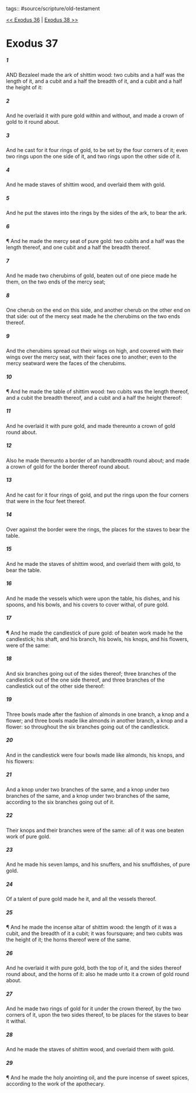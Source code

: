 tags:: #source/scripture/old-testament

[<< Exodus 36](/old-testament/02_Exodus/Exodus_36.md) | [Exodus 38 >>](/old-testament/02_Exodus/Exodus_38.md)

# Exodus 37

##### 1

AND Bezaleel made the ark of shittim wood: two cubits and a half was the length of it, and a cubit and a half the breadth of it, and a cubit and a half the height of it:

##### 2

And he overlaid it with pure gold within and without, and made a crown of gold to it round about.

##### 3

And he cast for it four rings of gold, to be set by the four corners of it; even two rings upon the one side of it, and two rings upon the other side of it.

##### 4

And he made staves of shittim wood, and overlaid them with gold.

##### 5

And he put the staves into the rings by the sides of the ark, to bear the ark.

##### 6

¶ And he made the mercy seat of pure gold: two cubits and a half was the length thereof, and one cubit and a half the breadth thereof.

##### 7

And he made two cherubims of gold, beaten out of one piece made he them, on the two ends of the mercy seat;

##### 8

One cherub on the end on this side, and another cherub on the other end on that side: out of the mercy seat made he the cherubims on the two ends thereof.

##### 9

And the cherubims spread out their wings on high, and covered with their wings over the mercy seat, with their faces one to another; even to the mercy seatward were the faces of the cherubims.

##### 10

¶ And he made the table of shittim wood: two cubits was the length thereof, and a cubit the breadth thereof, and a cubit and a half the height thereof:

##### 11

And he overlaid it with pure gold, and made thereunto a crown of gold round about.

##### 12

Also he made thereunto a border of an handbreadth round about; and made a crown of gold for the border thereof round about.

##### 13

And he cast for it four rings of gold, and put the rings upon the four corners that were in the four feet thereof.

##### 14

Over against the border were the rings, the places for the staves to bear the table.

##### 15

And he made the staves of shittim wood, and overlaid them with gold, to bear the table.

##### 16

And he made the vessels which were upon the table, his dishes, and his spoons, and his bowls, and his covers to cover withal, of pure gold.

##### 17

¶ And he made the candlestick of pure gold: of beaten work made he the candlestick; his shaft, and his branch, his bowls, his knops, and his flowers, were of the same:

##### 18

And six branches going out of the sides thereof; three branches of the candlestick out of the one side thereof, and three branches of the candlestick out of the other side thereof:

##### 19

Three bowls made after the fashion of almonds in one branch, a knop and a flower; and three bowls made like almonds in another branch, a knop and a flower: so throughout the six branches going out of the candlestick.

##### 20

And in the candlestick were four bowls made like almonds, his knops, and his flowers:

##### 21

And a knop under two branches of the same, and a knop under two branches of the same, and a knop under two branches of the same, according to the six branches going out of it.

##### 22

Their knops and their branches were of the same: all of it was one beaten work of pure gold.

##### 23

And he made his seven lamps, and his snuffers, and his snuffdishes, of pure gold.

##### 24

Of a talent of pure gold made he it, and all the vessels thereof.

##### 25

¶ And he made the incense altar of shittim wood: the length of it was a cubit, and the breadth of it a cubit; it was foursquare; and two cubits was the height of it; the horns thereof were of the same.

##### 26

And he overlaid it with pure gold, both the top of it, and the sides thereof round about, and the horns of it: also he made unto it a crown of gold round about.

##### 27

And he made two rings of gold for it under the crown thereof, by the two corners of it, upon the two sides thereof, to be places for the staves to bear it withal.

##### 28

And he made the staves of shittim wood, and overlaid them with gold.

##### 29

¶ And he made the holy anointing oil, and the pure incense of sweet spices, according to the work of the apothecary.
